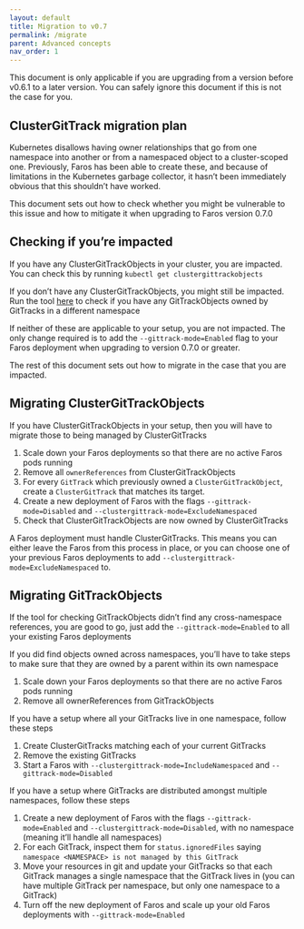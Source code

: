 ```yaml
---
layout: default
title: Migration to v0.7
permalink: /migrate
parent: Advanced concepts
nav_order: 1
---
```


This document is only applicable if you are upgrading from a version before v0.6.1 to a later version. You can safely ignore this document if this is not the case for you.

## ClusterGitTrack migration plan
Kubernetes disallows having owner relationships that go from one namespace into another or from a namespaced object to a cluster-scoped one. Previously, Faros has been able to create these, and because of limitations in the Kubernetes garbage collector, it hasn’t been immediately obvious that this shouldn’t have worked.

This document sets out how to check whether you might be vulnerable to this issue and how to mitigate it when upgrading to Faros version 0.7.0

## Checking if you’re impacted

If you have any ClusterGitTrackObjects in your cluster, you are impacted. You can check this by running `kubectl get clustergittrackobjects`

If you don’t have any ClusterGitTrackObjects, you might still be impacted. Run the tool [here](https://github.com/pusher/faros/blob/master/hack/namespacecheck/namespacechecker.go) to check if you have any GitTrackObjects owned by GitTracks in a different namespace

If neither of these are applicable to your setup, you are not impacted. The only change required is to add the `--gittrack-mode=Enabled` flag to your Faros deployment when upgrading to version 0.7.0 or greater.

The rest of this document sets out how to migrate in the case that you are impacted.

## Migrating ClusterGitTrackObjects

If you have ClusterGitTrackObjects in your setup, then you will have to migrate those to being managed by ClusterGitTracks


1. Scale down your Faros deployments so that there are no active Faros pods running
2. Remove all `ownerReferences` from ClusterGitTrackObjects
3. For every `GitTrack` which previously owned a `ClusterGitTrackObject`, create a `ClusterGitTrack` that matches its target.
4. Create a new deployment of Faros with the flags `--gittrack-mode=Disabled` and `--clustergittrack-mode=ExcludeNamespaced`
5. Check that ClusterGitTrackObjects are now owned by ClusterGitTracks

A Faros deployment must handle ClusterGitTracks. This means you can either leave the Faros from this process in place, or you can choose one of your previous Faros deployments to add `--clustergittrack-mode=ExcludeNamespaced` to.

## Migrating GitTrackObjects

If the tool for checking GitTrackObjects didn’t find any cross-namespace references, you are good to go, just add the `--gittrack-mode=Enabled` to all your existing Faros deployments

If you did find objects owned across namespaces, you’ll have to take steps to make sure that they are owned by a parent within its own namespace

1. Scale down your Faros deployments so that there are no active Faros pods running
2. Remove all ownerReferences from GitTrackObjects

If you have a setup where all your GitTracks live in one namespace, follow these steps

1. Create ClusterGitTracks matching each of your current GitTracks
2. Remove the existing GitTracks
3. Start a Faros with `--clustergittrack-mode=IncludeNamespaced` and `--gittrack-mode=Disabled`

If you have a setup where GitTracks are distributed amongst multiple namespaces, follow these steps

1. Create a new deployment of Faros with the flags `--gittrack-mode=Enabled` and `--clustergittrack-mode=Disabled`, with no namespace (meaning it’ll handle all namespaces)
2. For each GitTrack, inspect them for `status.ignoredFiles` saying `namespace <NAMESPACE> is not managed by this GitTrack`
3. Move your resources in git and update your GitTracks so that each GitTrack manages a single namespace that the GitTrack lives in (you can have multiple GitTrack per namespace, but only one namespace to a GitTrack)
4. Turn off the new deployment of Faros and scale up your old Faros deployments with `--gittrack-mode=Enabled`
